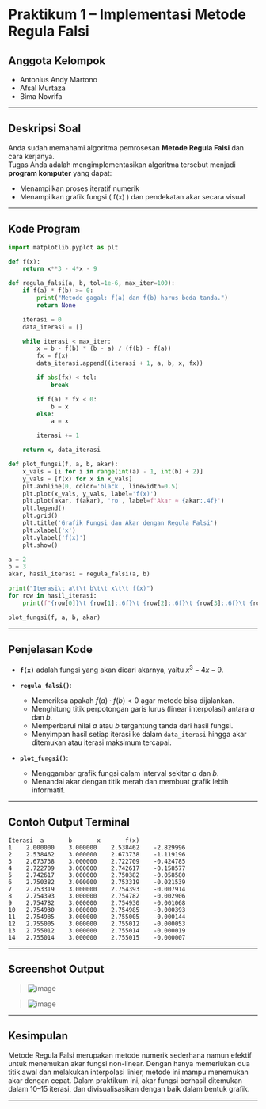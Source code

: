 # Praktikum 1 – Implementasi Metode Regula Falsi

##  Anggota Kelompok
- Antonius Andy Martono  
- Afsal Murtaza  
- Bima Novrifa  

---

##  Deskripsi Soal

Anda sudah memahami algoritma pemrosesan **Metode Regula Falsi** dan cara kerjanya.  
Tugas Anda adalah mengimplementasikan algoritma tersebut menjadi **program komputer** yang dapat:

- Menampilkan proses iteratif numerik
- Menampilkan grafik fungsi \( f(x) \) dan pendekatan akar secara visual

---

##  Kode Program

```python
import matplotlib.pyplot as plt

def f(x):
    return x**3 - 4*x - 9

def regula_falsi(a, b, tol=1e-6, max_iter=100):
    if f(a) * f(b) >= 0:
        print("Metode gagal: f(a) dan f(b) harus beda tanda.")
        return None

    iterasi = 0
    data_iterasi = []

    while iterasi < max_iter:
        x = b - f(b) * (b - a) / (f(b) - f(a))
        fx = f(x)
        data_iterasi.append((iterasi + 1, a, b, x, fx))

        if abs(fx) < tol:
            break

        if f(a) * fx < 0:
            b = x
        else:
            a = x

        iterasi += 1

    return x, data_iterasi

def plot_fungsi(f, a, b, akar):
    x_vals = [i for i in range(int(a) - 1, int(b) + 2)]
    y_vals = [f(x) for x in x_vals]
    plt.axhline(0, color='black', linewidth=0.5)
    plt.plot(x_vals, y_vals, label='f(x)')
    plt.plot(akar, f(akar), 'ro', label=f'Akar ≈ {akar:.4f}')
    plt.legend()
    plt.grid()
    plt.title('Grafik Fungsi dan Akar dengan Regula Falsi')
    plt.xlabel('x')
    plt.ylabel('f(x)')
    plt.show()

a = 2
b = 3
akar, hasil_iterasi = regula_falsi(a, b)

print("Iterasi\t a\t\t b\t\t x\t\t f(x)")
for row in hasil_iterasi:
    print(f"{row[0]}\t {row[1]:.6f}\t {row[2]:.6f}\t {row[3]:.6f}\t {row[4]:.6f}")

plot_fungsi(f, a, b, akar)
````

---

##  Penjelasan Kode

* **`f(x)`** adalah fungsi yang akan dicari akarnya, yaitu $x^3 - 4x - 9$.
* **`regula_falsi()`**:

  * Memeriksa apakah $f(a) \cdot f(b) < 0$ agar metode bisa dijalankan.
  * Menghitung titik perpotongan garis lurus (linear interpolasi) antara $a$ dan $b$.
  * Memperbarui nilai $a$ atau $b$ tergantung tanda dari hasil fungsi.
  * Menyimpan hasil setiap iterasi ke dalam `data_iterasi` hingga akar ditemukan atau iterasi maksimum tercapai.
* **`plot_fungsi()`**:

  * Menggambar grafik fungsi dalam interval sekitar $a$ dan $b$.
  * Menandai akar dengan titik merah dan membuat grafik lebih informatif.

---

##  Contoh Output Terminal

```
Iterasi	 a		 b		 x		 f(x)
1	 2.000000	 3.000000	 2.538462	 -2.829996
2	 2.538462	 3.000000	 2.673738	 -1.119196
3	 2.673738	 3.000000	 2.722709	 -0.424785
4	 2.722709	 3.000000	 2.742617	 -0.158577
5	 2.742617	 3.000000	 2.750382	 -0.058580
6	 2.750382	 3.000000	 2.753319	 -0.021539
7	 2.753319	 3.000000	 2.754393	 -0.007914
8	 2.754393	 3.000000	 2.754782	 -0.002906
9	 2.754782	 3.000000	 2.754930	 -0.001068
10	 2.754930	 3.000000	 2.754985	 -0.000393
11	 2.754985	 3.000000	 2.755005	 -0.000144
12	 2.755005	 3.000000	 2.755012	 -0.000053
13	 2.755012	 3.000000	 2.755014	 -0.000019
14	 2.755014	 3.000000	 2.755015	 -0.000007
```

---

## Screenshot Output

> ![image](https://github.com/user-attachments/assets/644176dd-401e-4b6d-9a9c-61fc9bea50e4)


> ![image](https://github.com/user-attachments/assets/9721f9b2-543c-4eb5-8d6b-d50f58c0992f)


---

## Kesimpulan

Metode Regula Falsi merupakan metode numerik sederhana namun efektif untuk menemukan akar fungsi non-linear.
Dengan hanya memerlukan dua titik awal dan melakukan interpolasi linier, metode ini mampu menemukan akar dengan cepat.
Dalam praktikum ini, akar fungsi berhasil ditemukan dalam 10–15 iterasi, dan divisualisasikan dengan baik dalam bentuk grafik.

---

